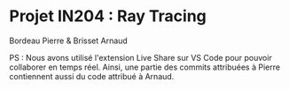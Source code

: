 # Projet IN204 : Ray Tracing

Bordeau Pierre & Brisset Arnaud

PS : Nous avons utilisé l'extension Live Share sur VS Code pour pouvoir collaborer en temps réel. Ainsi, une partie des commits attribuées à Pierre contiennent aussi du code attribué à Arnaud.

